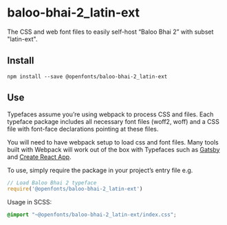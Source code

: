 
# baloo-bhai-2_latin-ext

The CSS and web font files to easily self-host “Baloo Bhai 2” with subset "latin-ext".

## Install

`npm install --save @openfonts/baloo-bhai-2_latin-ext`

## Use

Typefaces assume you’re using webpack to process CSS and files. Each typeface
package includes all necessary font files (woff2, woff) and a CSS file with
font-face declarations pointing at these files.

You will need to have webpack setup to load css and font files. Many tools built
with Webpack will work out of the box with Typefaces such as [Gatsby](https://github.com/gatsbyjs/gatsby)
and [Create React App](https://github.com/facebookincubator/create-react-app).

To use, simply require the package in your project’s entry file e.g.

```javascript
// Load Baloo Bhai 2 typeface
require('@openfonts/baloo-bhai-2_latin-ext')
```

Usage in SCSS:
```scss
@import "~@openfonts/baloo-bhai-2_latin-ext/index.css";
```
